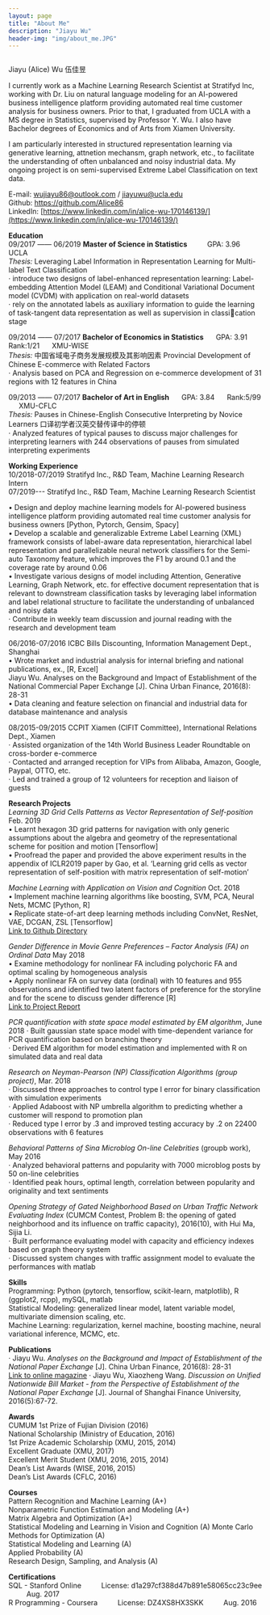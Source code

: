 ```yaml
---
layout: page
title: "About Me"
description: "Jiayu Wu"
header-img: "img/about_me.JPG"
---
```


<center>
    <p><img src="" align="center"></p>
</center>

Jiayu (Alice) Wu 伍佳昱

I currently work as a Machine Learning Research Scientist at Stratifyd Inc, working with Dr. Liu on natural language modeling for an AI-powered business intelligence platform providing automated real time customer analysis for business owners. 
Prior to that, I graduated from UCLA with a MS degree in Statistics, supervised by Professor Y. Wu. I also have Bachelor degrees of Economics and of Arts from Xiamen University.

I am particularly interested in structured representation learning via generative learning, attnetion mechansm, graph network, etc., to facilitate the understanding of often unbalanced and noisy industrial data. My ongoing project is on semi-supervised Extreme Label Classification on text data. 

E-mail: wujiayu86@outlook.com / jiayuwu@ucla.edu     
Github: [https://github.com/Alice86 ](https://github.com/Alice86 )         
LinkedIn: [https://www.linkedin.com/in/alice-wu-170146139/](https://www.linkedin.com/in/alice-wu-170146139/)   

**Education**          
09/2017 —— 06/2019    **Master of Science in Statistics** $\qquad$
GPA: 3.96  $\qquad$   UCLA  
*Thesis:* Leveraging Label Information in Representation Learning for Multi-label Text Classification         
· introduce two designs of label-enhanced representation learning: Label-embedding Attention Model (LEAM) and Conditional Variational Document model (CVDM) with application on real-world datasets                 
· rely on the annotated labels as auxiliary information to guide the learning of task-tangent data representation as well as supervision in classication stage

09/2014 —— 07/2017    **Bachelor of Economics in Statistics**   $\quad$ GPA: 3.91 $\quad$ Rank:1/21  $\quad$  XMU-WISE  
*Thesis:* 中国省域电子商务发展规模及其影响因素 Provincial Development of Chinese E-commerce
with Related Factors       
· Analysis based on PCA and Regression on e-commerce development of 31 regions with 12 features in China


09/2013 —— 07/2017    **Bachelor of Art in English**  $\quad$ GPA: 3.84 $\quad$ Rank:5/99  $\quad$   XMU-CFLC   
*Thesis:* Pauses in Chinese-English Consecutive Interpreting by Novice Learners 口译初学者汉英交替传译中的停顿        
· Analyzed features of typical pauses to discuss major challenges for interpreting learners with 244 observations of pauses from simulated interpreting experiments

**Working Experience**            
10/2018-07/2019  Stratifyd Inc., R&D Team, Machine Learning Research Intern        
07/2019---       Stratifyd Inc., R&D Team, Machine Learning Research Scientist

• Design and deploy machine learning models for AI-powered business intelligence platform providing automated real time customer analysis for business owners [Python, Pytorch, Gensim, Spacy]      
• Develop a scalable and generalizable Extreme Label Learning (XML) framework consists of label-aware data representation, hierarchical label representation and parallelizable neural network classifiers for the Semi-auto Taxonomy feature, which improves the F1 by around 0.1 and the coverage rate by around 0.06      
• Investigate various designs of model including Attention, Generative Learning, Graph Network, etc. for effective document representation that is relevant to downstream classification tasks by leveraging label information and label relational structure to facilitate the understanding of unbalanced and noisy data          
· Contribute in weekly team discussion and journal reading with the research and development team          

<!-- Our work is motivated by the need of labeling text data, ex. costumer reviews on products and services, in a way that fits into the traditional manually designed taxonomy framework as well as achieving better performance. Most client are used to processing their text data with a manually designed taxonomy and naive labeling method like regular expression, which
is not accurate nor efficient enough. However, train a supervised classification model with manually labled training data is costly, yet the fully unsupervised way like topic modeling does not give classes that are interpretable in a way that is conveniet for the following analytics. Therefore, we are currently developing a deep generative model by neural variational inference. It has the advantages
that: 1) it can transfer knowledge between classes and even recognize new classes by learning
class structures; 2) variational method with reparameterization trick efficiently samples the latent
representation to model probability distritbutions; 3) neural networks is flexible for training and finetuning
on different datasets. -->

06/2016-07/2016   ICBC Bills Discounting, Information Management Dept., Shanghai  
• Wrote market and industrial analysis for internal briefing and national publications, ex., [R, Excel]        
Jiayu Wu. Analyses on the Background and Impact of Establishment of the National Commercial Paper Exchange [J]. China Urban Finance, 2016(8): 28-31         
• Data cleaning and feature selection on financial and industrial data for database maintenance and analysis         

08/2015-09/2015   CCPIT Xiamen (CIFIT Committee), International Relations Dept., Xiamen  
· Assisted organization of the 14th World Business Leader Roundtable on cross-border e-commerce     
· Contacted and arranged reception for VIPs from Alibaba, Amazon, Google, Paypal, OTTO, etc.       
· Led and trained a group of 12 volunteers for reception and liaison of guests     

**Research Projects**    
*Learning 3D Grid Cells Patterns as Vector Representation of Self-position* Feb. 2019        
• Learnt hexagon 3D grid patterns for navigation with only generic assumptions about the algebra and geometry of the representational scheme for position and motion [Tensorflow]       
• Proofread the paper and provided the above experiment results in the appendix of ICLR2019 paper by Gao, et al. ‘Learning grid cells as vector representation of self-position with matrix representation of self-motion’        

*Machine Learning with Application on Vision and Cognition* Oct. 2018         
• Implement machine learning algorithms like boosting, SVM, PCA, Neural Nets, MCMC [Python, R]        
• Replicate state-of-art deep learning methods including ConvNet, ResNet, VAE, DCGAN, ZSL [Tensorflow]  
[Link to Github Directory](https://github.com/Alice86/232-Intro_to_CV)         

*Gender Difference in Movie Genre Preferences – Factor Analysis (FA) on Ordinal Data* May 2018         
• Examine methodology for nonlinear FA including polychoric FA and optimal scaling by homogeneous analysis       
• Apply nonlinear FA on survey data (ordinal) with 10 features and 955 observations and identified two latent factors of preference for the storyline and for the scene to discuss gender difference [R]           
[Link to Project Report](https://github.com/Alice86/Multivariate_Analysis/blob/master/Gender%20Difference%20in%20Movie%20Genre%20Preferences%20Factor%20Analysis%20on%20Ordinal%20Data%20-%2003:2018.pdf)          

*PCR quantification with state space model estimated by EM algorithm*, June 2018
· Built gaussian state space model with time-dependent variance for PCR quantification based on branching theory         
· Derived EM algorithm for model estimation and implemented with R on simulated data and real data         

*Research on Neyman-Pearson (NP) Classification Algorithms (group project)*, Mar. 2018       
· Discussed three approaches to control type I error for binary classification with simulation experiments       
· Applied Adaboost with NP umbrella algorithm to predicting whether a customer will respond to promotion plan       
· Reduced type I error by .3 and improved testing accuracy by .2 on 22400 observations with 6 features        

*Behavioral Patterns of Sina Microblog On-line Celebrities* (groupb work), May 2016       
· Analyzed behavioral patterns and popularity with 7000 microblog posts by 50 on-line celebrities       
· Identified peak hours, optimal length, correlation between popularity and originality and text sentiments       

*Opening Strategy of Gated Neighborhood Based on Urban Traffic Network Evaluating Index* (CUMCM Contest, Problem B: the opening of gated neighborhood and its influence on traffic capacity), 2016(10), with Hui Ma, Sijia Li.            
· Built performance evaluating model with capacity and efficiency indexes based on graph theory system        
· Discussed system changes with traffic assignment model to evaluate the performances with matlab 


**Skills**        
Programming: Python (pytorch, tensorflow, scikit-learn, matplotlib), R (ggplot2, rcpp), mySQL, matlab       
Statistical Modeling: generalized linear model, latent variable model, multivariate dimension scaling, etc.       
Machine Learning: regularization, kernel machine, boosting machine, neural variational inference, MCMC, etc.       


**Publications**    
· Jiayu Wu. *Analyses on the Background and Impact of Establishment of the National Paper Exchange* [J]. China Urban Finance, 2016(8): 28-31  
[Link to online magazine](http://mall.cnki.net/magazine/Article/ZCSJ201608019.htm)
· Jiayu Wu, Xiaozheng Wang. *Discussion on Unified Nationwide Bill Market - from the Perspective of Establishment of the National Paper Exchange* [J]. Journal of Shanghai Finance University, 2016(5):67-72.  

**Awards**  
CUMUM 1st Prize of Fujian Division (2016)    
National Scholarship (Ministry of Education, 2016)   
1st Prize Academic Scholarship (XMU, 2015, 2014)   
Excellent Graduate (XMU, 2017)       
Excellent Merit Student (XMU, 2016, 2015, 2014)        
Dean’s List Awards (WISE, 2016, 2015)    
Dean’s List Awards (CFLC, 2016)    

**Courses**         
Pattern Recognition and Machine Learning (A+)       
Nonparametric Function Estimation and Modeling (A+)          
Matrix Algebra and Optimization (A+)          
Statistical Modeling and Learning in Vision and Cognition (A)
Monte Carlo Methods for Optimization (A)          
Statistical Modeling and Learning (A)          
Applied Probability	(A)          		
Research Design, Sampling, and Analysis (A)		


**Certifications**         
SQL - Stanford Online $\qquad$			License: d1a297cf388d47b891e58065cc23c9ee		$\qquad$	 	 Aug. 2017            
R Programming - Coursera $\qquad$	License: DZ4XS8HX3SKK		$\qquad$	 Aug. 2016 
